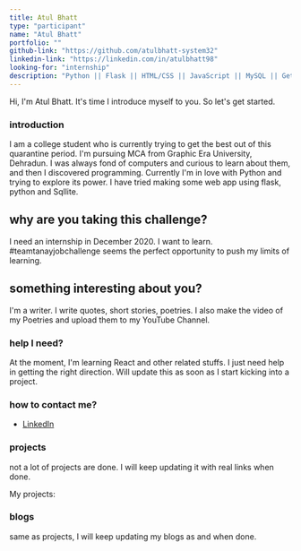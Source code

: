 ```yaml
---
title: Atul Bhatt
type: "participant"
name: "Atul Bhatt"
portfolio: ""
github-link: "https://github.com/atulbhatt-system32"
linkedin-link: "https://linkedin.com/in/atulbhatt98"
looking-for: "internship"
description: "Python || Flask || HTML/CSS || JavaScript || MySQL || Getting my hands on React"
---
```


Hi, I'm Atul Bhatt. It's time I introduce myself to you. So let's get started.

### introduction

I am a college student who is currently trying to get the best out of this quarantine period. I'm pursuing MCA from Graphic Era University, Dehradun. I was always fond of computers and curious to learn about them, and then I discovered programming. Currently I'm in love with Python and trying to explore its power. I have tried making some web app using flask, python and Sqllite.

## why are you taking this challenge?

I need an internship in December 2020.
I want to learn. #teamtanayjobchallenge seems the perfect opportunity to push my limits of learning.

## something interesting about you?

I'm a writer. I write quotes, short stories, poetries. I also make the video of my Poetries and upload them to my YouTube Channel.

### help I need?

At the moment, I'm learning React and other related stuffs. I just need help in getting the right direction. Will update this as soon as I start kicking into a project.

### how to contact me?

- [LinkedIn](https://linkedin.com/in/atulbhatt98)

### projects

not a lot of projects are done. I will keep updating it with real links when done.

My projects:


### blogs

same as projects, I will keep updating my blogs as and when done.

